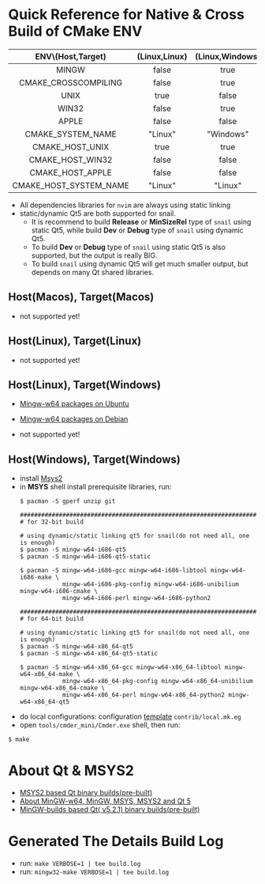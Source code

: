# Quick Reference for Native & Cross Build of CMake ENV

|  ENV\\(Host,Target)  |(Linux,Linux) | (Linux,Windows) | (Windows,Windows) | (MacOS,MacOS) |
|:--------------------:|:------------:|:---------------:|:-----------------:|:-------------:|
|        MINGW         |    false     |      true       |       true        |     false     |
| CMAKE_CROSSCOMPILING |    false     |      true       |       false       |     false     |
|        UNIX          |    true      |      false      |       false       |     true      |
|        WIN32         |    false     |      true       |       true        |     false     |
|        APPLE         |    false     |      false      |       false       |     true      |
|   CMAKE_SYSTEM_NAME  |   "Linux"    |    "Windows"    |     "Windows"     |    "Darwin"   |
|    CMAKE_HOST_UNIX   |    true      |      true       |       false       |     true      |
|    CMAKE_HOST_WIN32  |    false     |      false      |       true        |     false     |
|    CMAKE_HOST_APPLE  |    false     |      false      |       false       |     true      |
|CMAKE_HOST_SYSTEM_NAME|   "Linux"    |     "Linux"     |     "Windows"     |    "Darwin"   |

- All dependencies libraries for `nvim` are always using static linking
- static/dynamic Qt5 are both supported for snail.
  - It is recommend to build **Release** or **MinSizeRel** type of `snail` using static Qt5,
    while build **Dev** or **Debug** type of `snail` using dynamic Qt5.
  - To build **Dev** or **Debug** type of `snail` using static Qt5 is also supported, but the output is really BIG.
  - To build `snail` using dynamic Qt5 will get much smaller output, but depends on many Qt shared libraries.

## Host(Macos), Target(Macos)

- not supported yet!

## Host(Linux), Target(Linux)

- not supported yet!

## Host(Linux), Target(Windows)
[mingw_w64_packages_on_ubuntu_url]: https://launchpad.net/ubuntu/+source/mingw-w64
[mingw_w64_packages_on_debian_url]: https://packages.debian.org/sid/mingw-w64

- [Mingw-w64 packages on Ubuntu][mingw_w64_packages_on_ubuntu_url]
- [Mingw-w64 packages on Debian][mingw_w64_packages_on_debian_url]

- not supported yet!

## Host(Windows), Target(Windows)
  - install [Msys2](http://www.msys2.org/)
  - in **MSYS** shell install prerequisite libraries, run:
    ```
    $ pacman -S gperf unzip git

    #######################################################################################
    # for 32-bit build

    # using dynamic/static linking qt5 for snail(do not need all, one is enough)
    $ pacman -S mingw-w64-i686-qt5
    $ pacman -S mingw-w64-i686-qt5-static

    $ pacman -S mingw-w64-i686-gcc mingw-w64-i686-libtool mingw-w64-i686-make \
                mingw-w64-i686-pkg-config mingw-w64-i686-unibilium mingw-w64-i686-cmake \
                mingw-w64-i686-perl mingw-w64-i686-python2

    #######################################################################################
    # for 64-bit build

    # using dynamic/static linking qt5 for snail(do not need all, one is enough)
    $ pacman -S mingw-w64-x86_64-qt5
    $ pacman -S mingw-w64-x86_64-qt5-static

    $ pacman -S mingw-w64-x86_64-gcc mingw-w64-x86_64-libtool mingw-w64-x86_64-make \
                mingw-w64-x86_64-pkg-config mingw-w64-x86_64-unibilium mingw-w64-x86_64-cmake \
                mingw-w64-x86_64-perl mingw-w64-x86_64-python2 mingw-w64-x86_64-qt5
    ```
  - do local configurations:  configuration [template](contrib/local.mk.eg) `contrib/local.mk.eg`
  - open `tools/cmder_mini/Cmder.exe` shell, then run:
  ```
  $ make
  ```

# About Qt & MSYS2

- [MSYS2 based Qt binary builds(pre-built)](https://github.com/Alexpux/MINGW-packages)
- [About MinGW-w64, MinGW, MSYS, MSYS2 and Qt 5](http://wiki.qt.io/MinGW-64-bit)
- [MinGW-builds based Qt( v5.2.1) binary builds(pre-built)](https://sourceforge.net/projects/mingwbuilds/files/external-binary-packages/Qt-Builds/)

# Generated The Details Build Log
- run: `make VERBOSE=1 | tee build.log`
- run: `mingw32-make VERBOSE=1 | tee build.log`